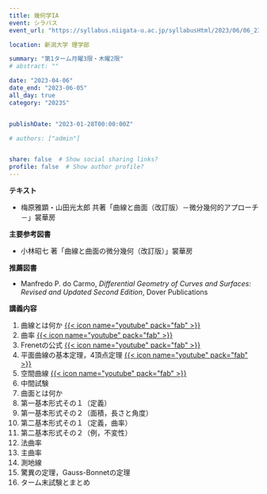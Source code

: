 ```yaml
---
title: 幾何学IA
event: シラバス
event_url: "https://syllabus.niigata-u.ac.jp/syllabusHtml/2023/06/06_231S1516_ja_JP.html"

location: 新潟大学 理学部

summary: "第1ターム月曜3限・木曜2限"
# abstract: ""

date: "2023-04-06"
date_end: "2023-06-05"
all_day: true
category: "2023S"


publishDate: "2023-01-28T00:00:00Z"

# authors: ["admin"]


share: false  # Show social sharing links?
profile: false  # Show author profile?
---
```

**テキスト**
- 梅原雅顕・山田光太郎 共著「曲線と曲面（改訂版）－微分幾何的アプローチ－」裳華房

**主要参考図書**
- 小林昭七 著「曲線と曲面の微分幾何（改訂版）」裳華房

**推薦図書**
- Manfredo P. do Carmo, *Differential Geometry of Curves and Surfaces: Revised and Updated Second Edition*, Dover Publications

**講義内容**
1. 曲線とは何か
	[{{< icon name="youtube" pack="fab" >}}](https://youtu.be/zHiM90e5Jto)
2. 曲率
	[{{< icon name="youtube" pack="fab" >}}](https://youtu.be/-5Ydw2paLtw)
3. Frenetの公式
	[{{< icon name="youtube" pack="fab" >}}](https://youtu.be/m2qwrfxpcc0)
4. 平面曲線の基本定理，4頂点定理
	[{{< icon name="youtube" pack="fab" >}}](https://youtu.be/62Z7NXuDzAI)
5. 空間曲線
	[{{< icon name="youtube" pack="fab" >}}](https://youtu.be/tL19shtM08Q)
6. 中間試験
7. 曲面とは何か
8. 第一基本形式その１（定義）
9. 第一基本形式その２（面積，長さと角度）
10. 第二基本形式その１（定義，曲率）
11. 第二基本形式その２（例，不変性）
12. 法曲率
13. 主曲率
14. 測地線
15. 驚異の定理，Gauss-Bonnetの定理
16. ターム末試験とまとめ
